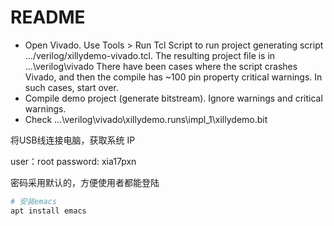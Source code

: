 <!-- README.md --- 
;; 
;; Description: 
;; Author: Hongyi Wu(吴鸿毅)
;; Email: wuhongyi@qq.com 
;; Created: 四 12月 20 20:21:20 2018 (+0800)
;; Last-Updated: 六 1月 19 21:18:04 2019 (+0800)
;;           By: Hongyi Wu(吴鸿毅)
;;     Update #: 3
;; URL: http://wuhongyi.cn -->

# README

- Open Vivado. Use Tools > Run Tcl Script to run project generating script …/verilog/xillydemo-vivado.tcl. The resulting project file is in ...\verilog\vivado
There have been cases where the script crashes Vivado, and then the compile has ~100 pin property critical warnings. In such cases, start over.  
- Compile demo project (generate bitstream). Ignore warnings and critical warnings.
- Check ...\verilog\vivado\xillydemo.runs\impl_1\xillydemo.bit 


将USB线连接电脑，获取系统 IP

user：root
password: xia17pxn

密码采用默认的，方便使用者都能登陆

```bash
# 安装emacs
apt install emacs
```



<!-- README.md ends here -->
